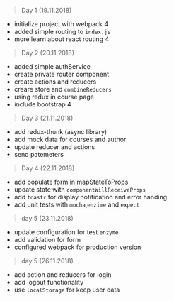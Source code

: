 
>Day 1 (19.11.2018)
- initialize project with webpack 4 
- added simple routing to `index.js`
- more learn about react routing 4

>Day 2 (20.11.2018)
- added simple authService
- create private router component
- create actions and reducers 
- creare store and `combineReducers`
- using redux in course page
- include bootstrap 4

>Day 3 (21.11.2018)
- add redux-thunk (async library)
- add mock data for courses and author
- update reducer and actions
- send patemeters

> Day 4 (22.11.2018)
- add populate form in mapStateToProps
- update state with `componentWillReceiveProps`
- add `toastr` for display notification and error handing
- add unit tests with `mocha`,`enzime` and `expect`

> day 5 (23.11.2018)
- update configuration for test `enzyme`
- add validation for form
- configured webpack for production version

> day 5 (26.11.2018)
- add action and reducers for login
- add logout functionality
- use `localStorage` for keep user data
